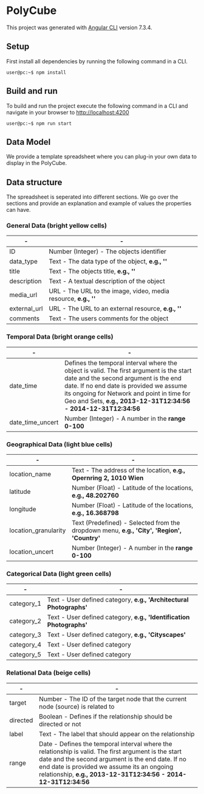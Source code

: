 # PolyCube 
This project was generated with [Angular CLI](https://github.com/angular/angular-cli) version 7.3.4.


## Setup
First install all dependencies by running the following command in a CLI.
```console
user@pc:~$ npm install
```


## Build and run
To build and run the project execute the following command in a CLI and navigate in your browser to <http://localhost:4200>
```console
user@pc:~$ npm run start
```


## Data Model

We provide a template spreadsheet where you can plug-in your own data to display in the PolyCube.

## Data structure
The spreadsheet is seperated into different sections. We go over the sections and provide an explanation and example of values the properties can have.

### General Data (bright yellow cells)

| -| - |
|----------------------|---|
| ID       | Number (Integer) - The objects identifier  |
| data_type          | Text - The data type of the object, __e.g., ''__  |
| title            | Text - The objects title, __e.g., ''__ |
| description | Text - A textual description of the object |
| media_url      | URL - The URL to the image, video, media resource, __e.g., ''__ |
| external_url      | URL - The URL to an external resource, __e.g., ''__ |
| comments      | Text - The users comments for the object  |

### Temporal Data (bright orange cells)

| -| - |
|----------------------|---|
| date_time        | Defines the temporal interval where the object is valid. The first argument is the start date and the second argument is the end date. If no end date is provided we assume its ongoing for Network and point in time for Geo and Sets, __e.g., 2013-12-31T12:34:56 - 2014-12-31T12:34:56__  |
| date_time_uncert             | Number (Integer) - A number in the __range 0-100__   


### Geographical Data (light blue cells)

| -| - |
|----------------------|---|
| location_name        | Text - The address of the location, __e.g., Opernring 2, 1010 Wien__  |
| latitude             | Number (Float) - Latitude of the locations, __e.g., 48.202760__  |
| longitude            | Number (Float) - Latitude of the locations, __e.g., 16.368798__  |
| location_granularity | Text (Predefined) - Selected from the dropdown menu, __e.g., 'City', 'Region', 'Country'__ |
| location_uncert      | Number (Integer) - A number in the __range 0-100__  |


### Categorical Data (light green cells)
| -| - |
|----------------------|---|
| category_1        | Text - User defined category, __e.g., 'Architectural Photographs'__  |
| category_2        | Text - User defined category, __e.g., 'Identification Photographs'__ |
| category_3        | Text - User defined category, __e.g., 'Cityscapes'__ |
| category_4        | Text - User defined category |
| category_5        | Text - User defined category |


### Relational Data (beige cells)

| -| - |
|----------------------|---|
| target        | Number - The ID of the target node that the current node (source) is related to  |
| directed             | Boolean - Defines if the relationship should be directed or not |
| label            | Text - The label that should appear on the relationship |
| range | Date - Defines the temporal interval where the relationship is valid. The first argument is the start date and the second argument is the end date. If no end date is provided we assume its an ongoing relationship, __e.g., 2013-12-31T12:34:56 - 2014-12-31T12:34:56__ |
